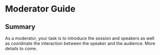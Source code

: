 # Moderator Guide

## Summary

As a moderator, your task is to introduce the session and speakers as well as coordinate the interaction between the speaker and the audience. More details to come. 

